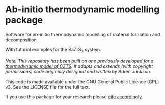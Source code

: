 Ab-initio thermodynamic modelling package
============================

Software for ab-initio thermodynamic modelling of material formation and decomposition.

With tutorial examples for the BaZrS<sub>3</sub> system.

*Note: This repository has been built on one previously developed for a [thermodynamic model of CZTS](http://dx.doi.org/10.5281/zenodo.57130). 
It adapts and extends (with copyright permissions) code originally designed and written by Adam Jackson.*

This code is made available under the GNU General Public Licence (GPL) v3.
See the LICENSE file for the full text.

If you use this package for your research please [cite accordingly](https://github.com/NU-CEM/ThermoPot/blob/main/citation.cff).





